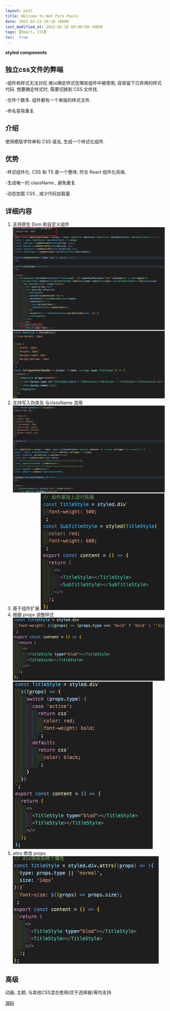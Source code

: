 ```yaml
---
layout: post
title: Welcome to Not Pure Poole
date: 2022-02-23 19:18 +0800
last_modified_at: 2022-02-28 09:00:00 +0800
tags: [React, CSS]
toc:  true
---
```

**styled components**

## 独立css文件的弊端
-组件和样式无法对应.难以确定样式在哪些组件中被使用, 容易留下已弃用的样式代码. 想要确定样式时, 需要切换到 CSS 文件找.

-文件个数多. 组件都有一个单独的样式文件.

-命名容易重复.

## 介绍
使用模版字符串和 CSS 语法, 生成一个样式化组件.

## 优势
-样式组件化. CSS 和 TS 是一个整体, 符合 React 组件化风格.

-生成唯一的 className , 避免重复.

-动态加载 CSS , 减少代码加载量.

## 详细内容
1. 支持原生 Dom 和自定义组件
  ![原生dom](/assets/images/styled-components/1-1.png)
  ![自定义组件](/assets/images/styled-components/1-2.png)
2. 支持写入伪类及 与className 混用
    ![与className混用](/assets/images/styled-components/2.png)
3. 基于组件扩展
   ![扩展](/assets/images/styled-components/3.png)
4. 根据 props 调整样式
   ![根据 props 调整样式](/assets/images/styled-components/4-1.png)
   ![根据 props 调整样式](/assets/images/styled-components/4-2.png)
5. attrs 修改 props
  ![修改 props](/assets/images/styled-components/5.png)

## 高级
动画; 主题; 与其他CSS混合使用(优于选择器)等均支持.


<a href="https://github.com/styled-components/styled-components">源码</a>

